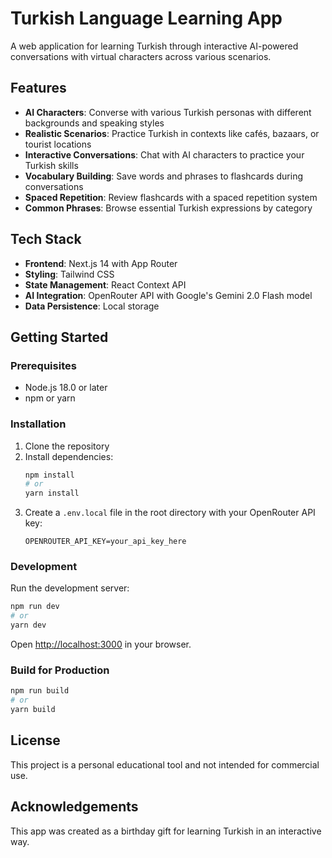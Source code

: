 # Turkish Language Learning App

A web application for learning Turkish through interactive AI-powered conversations with virtual characters across various scenarios.

## Features

- **AI Characters**: Converse with various Turkish personas with different backgrounds and speaking styles
- **Realistic Scenarios**: Practice Turkish in contexts like cafés, bazaars, or tourist locations
- **Interactive Conversations**: Chat with AI characters to practice your Turkish skills
- **Vocabulary Building**: Save words and phrases to flashcards during conversations
- **Spaced Repetition**: Review flashcards with a spaced repetition system
- **Common Phrases**: Browse essential Turkish expressions by category

## Tech Stack

- **Frontend**: Next.js 14 with App Router
- **Styling**: Tailwind CSS
- **State Management**: React Context API
- **AI Integration**: OpenRouter API with Google's Gemini 2.0 Flash model
- **Data Persistence**: Local storage

## Getting Started

### Prerequisites

- Node.js 18.0 or later
- npm or yarn

### Installation

1. Clone the repository
2. Install dependencies:
   ```bash
   npm install
   # or
   yarn install
   ```
3. Create a `.env.local` file in the root directory with your OpenRouter API key:
   ```
   OPENROUTER_API_KEY=your_api_key_here
   ```

### Development

Run the development server:

```bash
npm run dev
# or
yarn dev
```

Open [http://localhost:3000](http://localhost:3000) in your browser.

### Build for Production

```bash
npm run build
# or
yarn build
```

## License

This project is a personal educational tool and not intended for commercial use.

## Acknowledgements

This app was created as a birthday gift for learning Turkish in an interactive way.
